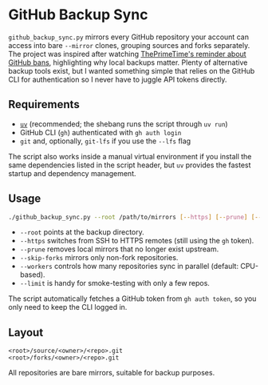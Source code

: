 # GitHub Backup Sync

`github_backup_sync.py` mirrors every GitHub repository your account can access into bare `--mirror` clones, grouping sources and forks separately. The project was inspired after watching [ThePrimeTime's reminder about GitHub bans](https://www.youtube.com/watch?v=7gCCXCSs734), highlighting why local backups matter. Plenty of alternative backup tools exist, but I wanted something simple that relies on the GitHub CLI for authentication so I never have to juggle API tokens directly.

## Requirements

- [`uv`](https://docs.astral.sh/uv/latest/) (recommended; the shebang runs the script through `uv run`)
- GitHub CLI (`gh`) authenticated with `gh auth login`
- `git` and, optionally, `git-lfs` if you use the `--lfs` flag

The script also works inside a manual virtual environment if you install the same dependencies listed in the script header, but `uv` provides the fastest startup and dependency management.

## Usage

```bash
./github_backup_sync.py --root /path/to/mirrors [--https] [--prune] [--skip-forks] [--workers 4]
```

- `--root` points at the backup directory.
- `--https` switches from SSH to HTTPS remotes (still using the `gh` token).
- `--prune` removes local mirrors that no longer exist upstream.
- `--skip-forks` mirrors only non-fork repositories.
- `--workers` controls how many repositories sync in parallel (default: CPU-based).
- `--limit` is handy for smoke-testing with only a few repos.

The script automatically fetches a GitHub token from `gh auth token`, so you only need to keep the CLI logged in.

## Layout

```
<root>/source/<owner>/<repo>.git
<root>/forks/<owner>/<repo>.git
```

All repositories are bare mirrors, suitable for backup purposes.

